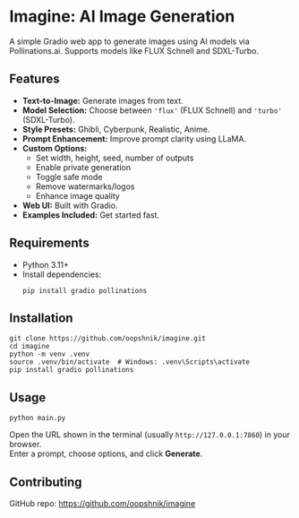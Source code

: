 # Imagine: AI Image Generation

A simple Gradio web app to generate images using AI models via Pollinations.ai. Supports models like FLUX Schnell and SDXL-Turbo.

## Features

- **Text-to-Image:** Generate images from text.
- **Model Selection:** Choose between `'flux'` (FLUX Schnell) and `'turbo'` (SDXL-Turbo).
- **Style Presets:** Ghibli, Cyberpunk, Realistic, Anime.
- **Prompt Enhancement:** Improve prompt clarity using LLaMA.
- **Custom Options:** 
  - Set width, height, seed, number of outputs
  - Enable private generation
  - Toggle safe mode
  - Remove watermarks/logos
  - Enhance image quality
- **Web UI:** Built with Gradio.
- **Examples Included:** Get started fast.

## Requirements

- Python 3.11+
- Install dependencies:
  ```
  pip install gradio pollinations
  ```

## Installation

```
git clone https://github.com/oopshnik/imagine.git
cd imagine
python -m venv .venv
source .venv/bin/activate  # Windows: .venv\Scripts\activate
pip install gradio pollinations
```

## Usage

```
python main.py
```

Open the URL shown in the terminal (usually `http://127.0.0.1:7860`) in your browser.  
Enter a prompt, choose options, and click **Generate**.

## Contributing

GitHub repo: https://github.com/oopshnik/imagine



